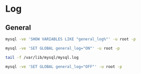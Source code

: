 # Log

## General

```sh
mysql -ve 'SHOW VARIABLES LIKE "general_log%"' -u root -p
```

```sh
mysql -ve 'SET GLOBAL general_log="ON"' -u root -p
```

```sh
tail -f /var/lib/mysql/mysql.log
```

```sh
mysql -ve 'SET GLOBAL general_log="OFF"' -u root -p
```
